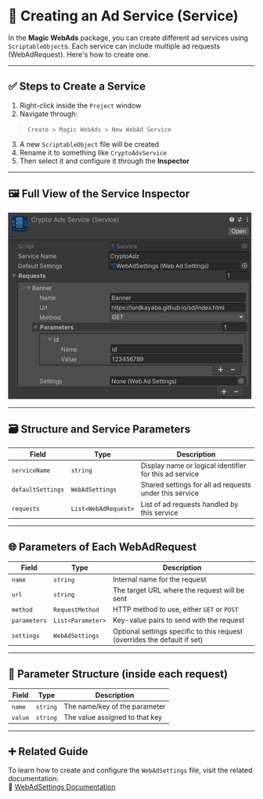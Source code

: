 # 🧩 Creating an Ad Service (Service)

In the **Magic WebAds** package, you can create different ad services using `ScriptableObject`s. Each service can include multiple ad requests (WebAdRequest). Here's how to create one.

---

## ✅ Steps to Create a Service

1. Right-click inside the `Project` window  
2. Navigate through:

> `Create > Magic WebAds > New WebAd Service`

3. A new `ScriptableObject` file will be created  
4. Rename it to something like `CryptoAdsService`  
5. Then select it and configure it through the **Inspector**

---

## 🖼 Full View of the Service Inspector

![Full view of the service inspector](../Images//service-full-view.png)

---

## 🗃 Structure and Service Parameters

| Field                | Type                  | Description                                                             |
|----------------------|------------------------|-------------------------------------------------------------------------|
| `serviceName`        | `string`               | Display name or logical identifier for this ad service                  |
| `defaultSettings`    | `WebAdSettings`        | Shared settings for all ad requests under this service                  |
| `requests`           | `List<WebAdRequest>`   | List of ad requests handled by this service                             |

---

## 🌐 Parameters of Each WebAdRequest

| Field             | Type                  | Description                                                                 |
|--------------------|------------------------|------------------------------------------------------------------------------|
| `name`             | `string`               | Internal name for the request                                                |
| `url`              | `string`               | The target URL where the request will be sent                               |
| `method`           | `RequestMethod`        | HTTP method to use, either `GET` or `POST`                                  |
| `parameters`       | `List<Parameter>`      | Key-value pairs to send with the request                                    |
| `settings`         | `WebAdSettings`        | Optional settings specific to this request (overrides the default if set)   |

---

## 🧩 Parameter Structure (inside each request)

| Field    | Type     | Description                        |
|----------|----------|------------------------------------|
| `name`   | `string` | The name/key of the parameter      |
| `value`  | `string` | The value assigned to that key     |

---

## ➕ Related Guide

To learn how to create and configure the `WebAdSettings` file, visit the related documentation:  
📄 [WebAdSettings Documentation](webadsettings.md)